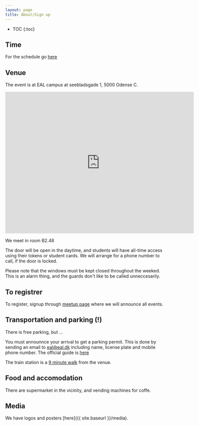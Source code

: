 ```yaml
---
layout: page
title: About/Sign up
---
```


* TOC
{:toc}

Time
------------

For the schedule go [here]({{site.baseurl}}/{{eventname}}/schedule.html)


Venue
----------

The event is at EAL campus at seebladsgade 1, 5000 Odense C.

<iframe src="https://www.google.com/maps/embed?pb=!1m18!1m12!1m3!1d2265.3951633205165!2d10.377145315917003!3d55.40345798046134!2m3!1f0!2f0!3f0!3m2!1i1024!2i768!4f13.1!3m3!1m2!1s0x464cdffce26d61f5%3A0xb3c45d391e70236f!2sSeebladsgade+1%2C+5000+Odense+C!5e0!3m2!1sen!2sdk!4v1476866186128" width="600" height="450" frameborder="0" style="border:0" allowfullscreen></iframe>

We meet in room B2.48

The door will be open in the daytime, and students will have all-time access using their tokens or student cards. We will arrange for a phone number to call, if the door is locked.

Please note that the windows must be kept closed throughout the weeked. This is an alarm thing, and the guards don't like to be called unneccesarily.

To registrer
---------------

To register, signup through [meetup page](https://www.meetup.com/EAL-tech-events/events/242585150/) where we will announce all events.


Transportation and parking (!)
------------

There is free parking, but ...

You must announnce your arrival to get a parking permit. This is done by sending an email to [eal@eal.dk](mailto:eal@eal.dk) including name, license plate and mobile phone number. The official guide is [here](https://www.eal.dk/international/contact/find-us/seebladsgade-1/)


The train station is a [9 minute walk](https://www.google.dk/maps/dir/Odense+St.,+Odense/Seebladsgade+1,+5000+Odense/@55.4031864,10.3791838,16z/data=!3m1!4b1!4m14!4m13!1m5!1m1!1s0x464cdffe94c69193:0x55f5ab9b0f2af888!2m2!1d10.3871575!2d55.4012807!1m5!1m1!1s0x464cdffce26d61f5:0xb3c45d391e70236f!2m2!1d10.379334!2d55.403458!3e2) from the venue.



Food and accomodation
---------------------

There are supermarket in the vicinity, and vending machines for coffe.

Media
---------

We have logos and posters [here]({{ site.baseurl }}/media).
